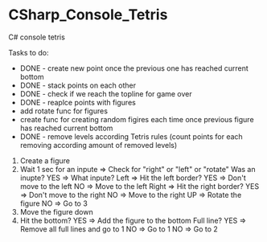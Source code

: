 # CSharp_Console_Tetris
C# console tetris

Tasks to do:
- DONE - create new point once the previous one has reached current bottom
- DONE - stack points on each other
- DONE - check if we reach the topline for game over
- DONE - reaplce points with figures
- add rotate func for figures
- create func for creating random figires each time once previous figure has reached current bottom
- DONE - remove levels according Tetris rules (count points for each removing according amount of removed levels)

1. Create a figure
2. Wait 1 sec for an inpute => Check for "right" or "left" or "rotate"
	Was an inupte?
	YES => What inpute?
		Left => Hit the left border?
			YES => Don't move to the left
			NO => Move to the left
		Right => Hit the right border?
			YES => Don't move to the right
			NO => Move to the right
		UP => Rotate the figure
	NO => Go to 3
3. Move the figure down
4. Hit the bottom?
	YES => Add the figure to the bottom
		Full line?
		YES => Remove all full lines and go to 1
		NO => Go to 1
	NO => Go to 2
